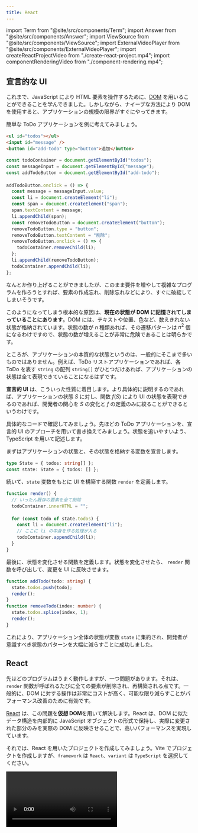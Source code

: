 ```yaml
---
title: React
---
```


import Term from "@site/src/components/Term";
import Answer from "@site/src/components/Answer";
import ViewSource from "@site/src/components/ViewSource";
import ExternalVideoPlayer from "@site/src/components/ExternalVideoPlayer";
import createReactProjectVideo from "./create-react-project.mp4";
import componentRenderingVideo from "./component-rendering.mp4";

## 宣言的な UI

これまで、JavaScript により HTML 要素を操作するために、[DOM](../../1-trial-session/13-dom/index.md) を用いることができることを学んできました。しかしながら、ナイーブな方法により DOM を使用すると、アプリケーションの規模の限界がすぐにやってきます。

簡単な ToDo アプリケーションを例に考えてみましょう。

```html title=index.html
<ul id="todos"></ul>
<input id="message" />
<button id="add-todo" type="button">追加</button>
```

```js title=script.js
const todoContainer = document.getElementById("todos");
const messageInput = document.getElementById("message");
const addTodoButton = document.getElementById("add-todo");

addTodoButton.onclick = () => {
  const message = messageInput.value;
  const li = document.createElement("li");
  const span = document.createElement("span");
  span.textContent = message;
  li.appendChild(span);
  const removeTodoButton = document.createElement("button");
  removeTodoButton.type = "button";
  removeTodoButton.textContent = "削除";
  removeTodoButton.onclick = () => {
    todoContainer.removeChild(li);
  };
  li.appendChild(removeTodoButton);
  todoContainer.appendChild(li);
};
```

<ViewSource url={import.meta.url} path="_samples/todo-dom" />

なんとか作り上げることができましたが、このまま要件を増やして複雑なプログラムを作ろうとすれば、要素の作成忘れ、削除忘れなどにより、すぐに破綻してしまいそうです。

このようになってしまう根本的な原因は、**現在の状態が DOM に記憶されてしまっていることにあります**。DOM には、テキストや位置、色など、数えきれない状態が格納されています。状態の数が $n$ 種類あれば、その遷移パターンは $n^2$ 個になるわけですので、状態の数が増えることが非常に危険であることは明らかです。

ところが、アプリケーションの本質的な状態というのは、一般的にそこまで多いものではありません。例えば、ToDo リストアプリケーションであれば、各 ToDo を表す `string` の配列 `string[]` がひとつだけあれば、アプリケーションの状態は全て表現できていることになるはずです。

**宣言的 UI** は、こういった性質に着目します。より具体的に説明するのであれば、アプリケーションの状態 $S$ に対し、関数 $f(S)$ により UI の状態を表現できるのであれば、開発者の関心を $S$ の変化と $f$ の定義のみに絞ることができるというわけです。

具体的なコードで確認してみましょう。先ほどの ToDo アプリケーションを、宣言的 UI のアプローチを用いて書き換えてみましょう。状態を追いやすいよう、TypeScript を用いて記述します。

まずはアプリケーションの状態と、その状態を格納する変数を宣言します。

```typescript
type State = { todos: string[] };
const state: State = { todos: [] };
```

続いて、`state` 変数をもとに UI を構築する関数 `render` を定義します。

```typescript
function render() {
  // いったん既存の要素を全て削除
  todoContainer.innerHTML = "";

  for (const todo of state.todos) {
    const li = document.createElement("li");
    // ここに li の中身を作る処理が入る
    todoContainer.appendChild(li);
  }
}
```

最後に、状態を変化させる関数を定義します。状態を変化させたら、 `render` 関数を呼び出して、変更を UI に反映させます。

```typescript
function addTodo(todo: string) {
  state.todos.push(todo);
  render();
}
function removeTodo(index: number) {
  state.todos.splice(index, 1);
  render();
}
```

<ViewSource url={import.meta.url} path="_samples/todo-declarative" />

これにより、アプリケーション全体の状態が変数 `state` に集約され、開発者が意識すべき状態のパターンを大幅に減らすことに成功しました。

## React

先ほどのプログラムはうまく動作しますが、一つ問題があります。それは、`render` 関数が呼ばれるたびに全ての要素が削除され、再構築される点です。一般的に、DOM に対する操作は非常にコストが高く、可能な限り減らすことがパフォーマンス改善のために有効です。

[React](https://ja.reactjs.org/) は、この問題を**仮想 DOM**を用いて解決します。React は、DOM に似たデータ構造を内部的に JavaScript オブジェクトの形式で保持し、実際に変更された部分のみを実際の DOM に反映させることで、高いパフォーマンスを実現しています。

それでは、React を用いたプロジェクトを作成してみましょう。Vite でプロジェクトを作成しますが、`framework` は `React`、`variant` は `TypeScript` を選択してください。

<video src={createReactProjectVideo} controls />

:::tip React の使用に最低限必要なパッケージ

React を新規プロジェクトではなく、既存のウェブプロジェクトで用いる場合には、[`react` パッケージ](https://www.npmjs.com/package/react)と、[`react-dom` パッケージ](https://www.npmjs.com/package/react-dom)が必要です。

また、React 本体は TypeScript に対応していないので、TypeScript プロジェクトで React を用いるためには `@types` パッケージを加えてインストールする必要があります。

```json title="package.json (抜粋)"
{
  "dependencies": {
    "react": "^18.2.0",
    "react-dom": "^18.2.0"
  },
  "devDependencies": {
    "@types/react": "^18.0.28",
    "@types/react-dom": "^18.0.11"
  }
}
```

:::

## <Term type="jsx">JSX</Term>

React を使用するプロジェクトでは、通常 <Term type="jsx" strong>JSX</Term> と呼ばれる、JavaScript の拡張構文も用いられます。拡張子は `.jsx` で、TypeScript とともに用いるためには `.tsx` となります。Vite のテンプレートからプロジェクトを作成した場合には、`main.tsx` と `App.tsx` が作成されるはずです。

`main.tsx` は HTML から直接実行されるファイルで、`id` 属性に `root` を持つ要素の中を React により管理する旨を示しています。また、このファイルから `App.tsx` で定義された関数 `App` が読み込まれています。詳細は重要ではないのでここでは扱いません。

```tsx title="main.tsx"
ReactDOM.createRoot(document.getElementById("root")!).render(
  <React.StrictMode>
    <App />
  </React.StrictMode>,
);
```

:::tip Non-null assertion operator

`document.getElementById("root")` の直後に続く `!` 記号は、TypeScript の non-null assertion operator です。`document.getElementById` 関数は、要素が見つからなかった場合に `null` を返すため、戻り値は `HTMLElement | null` 型と定義されています。`null` である可能性がないことをプログラマが保証することを TypeScript に伝える記号が `!` です。なお、`tsconfig.json` の設定によってはこのエラーは表示されません。

```typescript
document.getElementById("root").textContent; // Object is possibly 'null'.
document.getElementById("root")!.textContent; // OK
```

:::

それでは、`App.tsx` を書き換えながら、React の動作を確認していきましょう。まずは、`App.tsx` を次のように修正します。

```tsx title="App.tsx"
export default function App() {
  return <div>Hello React</div>;
}
```

<ViewSource url={import.meta.url} path="_samples/react-hello-world" />

このプログラムを実行すると、`div` 要素が生成され、その中に `Hello React` が表示されます。3 行目の `<div>Hello React</div>` が見慣れない文法ですね。

JSX では、`<div>` のように、**HTML の開始タグに似た記号が現れると、対応する終了タグまで囲まれた部分を、「JSX 要素」を生成する式と解釈する**ようになります。この部分のことを以後便宜的に JSX 式と呼ぶことにします。

JSX 式は、JSX 要素 (`JSX.Element` 型の値) を生成します。この値はごく一般的なオブジェクトで、変数に代入するなど、他の値と同じように扱うことが可能です。

```tsx title="App.tsx"
const message: JSX.Element = <div>Hello React</div>;

export default function App() {
  return message;
}
```

:::tip JSX 式のトランスパイル結果

JSX 式は、Vite などの<Term type="transpile">トランスパイラ</Term>により<Term type="transpile">トランスパイル</Term>されると、関数呼び出しになります。例えば、

```tsx
const message: JSX.Element = <div>Hello React</div>;
```

は、次のように<Term type="transpile">トランスパイル</Term>されます。

```javascript
const message = React.createElement("div", null, "Hello React");
```

:::

React は、`App` 関数の戻り値として `JSX.Element` が返されると、それをもとに実際の DOM を構築します。この例では、`div` 要素を作成し、その中に `Hello React` というテキストを挿入します。つまり、この `JSX.Element` が、先ほどの**仮想 DOM**なるものの実体です。

JSX 式の中に括弧 `{}` が現れると、その内部は通常の JavaScript 式として評価されるようになります。これを利用して、HTML 構造の中に JavaScript による計算結果を埋め込むことができます。

```tsx title="App.tsx"
export default function App() {
  return <div>1 + 1 = {1 + 1}</div>;
}
```

属性の値部分にも `{}` が使用できます。

```tsx title="App.tsx"
export default function App() {
  return <input placeholder={new Date().toString()} />;
}
```

JSX 式と JavaScript の間を行き来することもできます。

```tsx title="App.tsx"
const age = 22;

export default function App() {
  return (
    <p>
      {age >= 20 ? (
        <span>いらっしゃいませ！</span>
      ) : (
        <strong>お酒は 20 歳になってから！</strong>
      )}
    </p>
  );
}
```

:::tip 条件演算子 (三項演算子)

`?` と `:` の組で表される演算子は、**条件演算子 (三項演算子)**です。条件式の評価結果が真なら 2 つめの式を、偽なら 3 つめの式を評価します。

```javascript
const a = 5;
const b = 6;
const max = a > b ? a : b; // 6
```

:::

![JSX と JavaScript の入れ子構造](./jsx-and-javascript.png)

### 課題

自分のテストの点数を表す変数 `score` を用意し、React で次を満たすプログラムを作成してください。

- `score` が 80 以上なら `大変よくできました。` と表示する。
- `score` が 50 以上 80 未満なら `よくできました。` と表示する。
- `score` が 50 未満なら `もう少し頑張りましょう。` と表示する。

<Answer>

解答例 1

条件演算子をネストして、条件分岐を表現します。

```tsx title=App.tsx
const score: number = 80;

export default function App() {
  return (
    <>
      {score >= 80 ? (
        <div>大変よくできました。</div>
      ) : score >= 50 ? (
        <div>よくできました。</div>
      ) : (
        <div>もう少し頑張りましょう。</div>
      )}
    </>
  );
}
```

<ViewSource url={import.meta.url} path="_samples/test-score" />

解答例 2

次のように変数に JSX 要素を代入しておき、最後にその変数を返すという方法もあります。

```tsx title=App.tsx
const score: number = 80;

export default function App() {
  let message: JSX.Element;
  if (score >= 80) {
    message = <div>大変よくできました。</div>;
  } else if (score >= 50) {
    message = <div>よくできました。</div>;
  } else {
    message = <div>もう少し頑張りましょう。</div>;
  }
  return message;
}
```

<ViewSource url={import.meta.url} path="_samples/another-test-score" />

</Answer>

## JSX における条件分岐

JSX 要素は式の形で表現されるため、内部で `if` 文や `for` 文といった制御構造は用いることができません。

前項で扱ったように、`if 〜 else` 構造を式として表現するためには、条件演算子が使用できます。一方、`else if` を含まない単純な `if` に相当する構造を JSX 式として表現するためには、通常 `&&` 演算子が用いられます。例を見てみましょう。

```tsx title="App.tsx"
const age = 20;

export default function App() {
  return (
    <form>
      <input placeholder="お名前" />
      <button>送信</button>
      {age < 18 && <p>18歳未満の場合は保護者の同意が必要です。</p>}
    </form>
  );
}
```

:::tip JSX と閉じタグ

JSX では、HTML において閉じタグが必須でない要素 (この例では `input` 要素) でも閉じタグが必須となります。

:::

このプログラムは、`age` 変数が `18` 以上である場合のみメッセージを表示します。これは、`&&` 演算子の挙動を利用した手法です。これまで、`&&` 演算子は両辺が `true` であれば `true` を返す演算子であるとしてきました。しかしながら、[`&&` 演算子のより一般的な定義](https://developer.mozilla.org/ja/docs/Web/JavaScript/Reference/Operators/Logical_AND)は、**左辺が [<Term type="javascriptTruthyFalsy">truthy</Term>](https://developer.mozilla.org/ja/docs/Glossary/Truthy) であれば右辺の値を、そうでなければ左辺の値を返す演算子**です。

```typescript
const a = 3 && 4; // 3 は truthy なので a は 4
const b = null && "Hello"; // null は falsy なので b は null
```

つまり、`age < 18 && <p>18歳未満の...</p>` という式は、age が `18` 未満のとき `<p>18歳未満の...</p>` (`JSX.Element`) に、そうでないときに `false` になります。

さらに、React は、**JSX 中に現れた `false` や `null`、`undefined` といった値は無視します**。これにより、`if` に似た構造が表現できるわけです。

:::tip truthy と falsy

JavaScript では、if 文や while 文などの制御構造も、条件式の結果が truthy であるかを確認しています。

```typescript
if ("") {
  // 空文字列は falsy なのでこの部分は実行されない
}
```

Boolean 関数は、truthy な値を `true` に、falsy な値を `false` に変換します。

```typescript
Boolean(null); // false
Boolean("Hello"); // true
```

:::

## JSX における繰り返し

React では、JSX の子要素として配列を指定することができます。ただし、**配列の要素が `JSX.Element` 型である場合、各要素の `key` 属性に重複しない値を指定する必要があります**。

```tsx title="App.tsx"
const listItems = [
  <li key="1">要素 1</li>,
  <li key="2">要素 2</li>,
  <li key="3">要素 3</li>,
];

export default function App() {
  return <ul>{listItems}</ul>;
}
```

この性質から、React において [`Array#map` メソッド](https://developer.mozilla.org/ja/docs/Web/JavaScript/Reference/Global_Objects/Array/map)は、繰り返し構文の代わりとして非常によく用いられます。次の例は、`Student[]` 型の変数 `students` が、`Array#map` により `JSX.Element[]` の値に変換され、`ul` 要素の子要素に指定されています。

```tsx title="App.tsx"
type Student = { id: string; name: string; age: number };

const students: Student[] = [
  { id: "J4-220000", name: "田中", age: 19 },
  { id: "J5-220001", name: "鈴木", age: 18 },
  { id: "J6-230001", name: "佐藤", age: 20 },
];

export default function App() {
  return (
    <ul>
      {students.map((student) => (
        <li key={student.id}>
          {student.name} ({student.age})
        </li>
      ))}
    </ul>
  );
}
```

### 課題

先程の `students` のデータを用いて、次のような表を作ってみましょう。

| 学籍番号  | 名前 | 年齢 |
| --------- | ---- | ---- |
| J4-220000 | 田中 | 19   |
| J5-220001 | 鈴木 | 18   |
| J6-230001 | 佐藤 | 20   |

<Answer>

```tsx title=App.tsx
type Student = { id: string; name: string; age: number };

const students: Student[] = [
  { id: "J4-220000", name: "田中", age: 19 },
  { id: "J5-220001", name: "鈴木", age: 18 },
  { id: "J6-230001", name: "佐藤", age: 20 },
];

export default function App() {
  return (
    <table>
      <thead>
        <tr>
          <th>学生証番号</th>
          <th>名前</th>
          <th>年齢</th>
        </tr>
      </thead>
      <tbody>
        {students.map((student) => (
          <tr key={student.id}>
            <td>{student.id}</td>
            <td>{student.name}</td>
            <td>{student.age}</td>
          </tr>
        ))}
      </tbody>
    </table>
  );
}
```

<ViewSource url={import.meta.url} path="_samples/table" />

</Answer>

## コンポーネント

React では、**大文字の名前から始まる関数**を、**コンポーネント**として使用できます。コンポーネントとなる関数は、`JSX.Element` を返さなければなりません。次の例では、自作のコンポーネント `Greeting` を定義しています。なお、`main.tsx` から呼び出される `App` もまたコンポーネントです。

```tsx title="App.tsx"
function Greeting() {
  return <p>Hello World!</p>;
}

export default function App() {
  return (
    <div>
      <Greeting />
    </div>
  );
}
```

属性を指定した場合、属性名と属性の値の組み合わせからなるオブジェクトがコンポーネントの第 1 引数に渡されます。この引数は通常 `props` と命名されます。属性名は通常<Term type="camelCase">キャメルケース</Term>で表記されます。

```tsx title="App.tsx"
type GreetingProps = { myName: string };

function Greeting(props: GreetingProps) {
  return <p>Hello {props.myName}!</p>;
}

export default function App() {
  return (
    <div>
      <Greeting myName="田中" />
    </div>
  );
}
```

属性名には文字列しか指定できませんが、属性の値には JavaScript の任意の値が使用できます。次の例では、`Clock` コンポーネントの `now` 属性に `Date` オブジェクトを指定しています。

```tsx title="App.tsx"
type ClockProps = { now: Date };

function Clock(props: ClockProps) {
  return <p>現在は {props.now.toString()}!</p>;
}

export default function App() {
  return (
    <div>
      <Clock now={new Date()} />
    </div>
  );
}
```

## `useState` フックと状態

React では、**フック** と呼ばれる、コンポーネント内のみから呼び出すことのできる特別な関数を使用できます。フックは通常 `use` から始まる名前の関数となっています。[`useState` フック](https://ja.reactjs.org/docs/hooks-reference.html#usestate)は、最も基本的なフックで、**コンポーネントに状態を持たせるためのフック**です。次の例は、状態 `count` が、ボタンがクリックされるたびに 1 ずつ増加していくアプリケーションです。

```tsx title="App.tsx"
import { useState } from "react";

export default function App() {
  const [count, setCount] = useState<number>(0);

  const increment = () => {
    setCount(count + 1);
  };

  return (
    <div>
      <p>{count}</p>
      <button type="button" onClick={increment}>
        増やす
      </button>
    </div>
  );
}
```

`useState` 関数は、**コンポーネントに持たせる状態の初期値を引数にとり、コンポーネントの状態を作成する関数**です。型パラメータを用いて、状態の型を指定できます。この例では、初期値が `0` であるような `number` 型の状態を作成しています。

`useState` 関数の戻り値は、**要素数 2 の配列で、0 番目の要素が現在の状態を、1 番目の要素が状態を更新するための関数**になります。もう少し厳密な表現を用いるのであれば、`useState<T>` 関数の戻り値は `[T, (value: T) => void]` 型とみなせます。

:::tip 配列の分割代入

オブジェクトと同じように、配列でも分割代入の記法を用いることができます。先ほどのプログラムにおいて

```tsx
const [count, setCount] = useState(0);
```

は、次のように動作します。

```tsx
const useStateResult = useState(0);
const count = useStateResult[0];
const setCount = useStateResult[1];
```

:::

:::tip `void` 型

`void` 型は、通常関数の戻り値にのみ使用される型で、関数が値を返さないことを示します。

:::

`App` 関数内で定義されている `increment` 関数では、`setCount` 関数に対し、現在の状態である `count` 変数に `1` を加えた値を引数として渡しています。これにより、`increment` 関数が呼ばれると、状態 `count` が増加するようになります。

:::tip フック呼び出しの制約

React のフックは、コンポーネントの中で**毎度同じ回数、同じ順序で呼ばれる**必要があります。ですので、`if` などの制御構造の中でフックを呼び出すことは通常ありません。この理由は次の項で判明します。

```tsx
function App() {
  if (condition) {
    // フックが呼び出される順番や回数が変わってはならない
    // const [state, setState] = useState(0);
  }
  return <div />;
}
```

:::

## コンポーネント関数が実行されるタイミング

React におけるコンポーネントとは、`JSX.Element` を返す関数を指すのでした。では、この関数は、どういったタイミングで実行されるのでしょうか。

この疑問に対する回答を探るため、先ほど作成した App 関数の先頭に、`console.log` を追加してみましょう。これにより、`App` 関数が実行されるタイミングで、コンソールにメッセージが表示されるようになります。

```tsx title="App.tsx"
import { useState } from "react";

export default function App() {
  const [count, setCount] = useState<number>(0);
  console.log(`count = ${count}`);

  const increment = () => {
    setCount(count + 1);
  };

  return (
    <div>
      <p>{count}</p>
      <button type="button" onClick={increment}>
        増やす
      </button>
    </div>
  );
}
```

<ViewSource url={import.meta.url} path="_samples/react-component-function" />

このプログラムを実行することで、`App` 関数は、初回読み込み時と、ボタンがクリックされたタイミングで実行されていることが分かります。

<video src={componentRenderingVideo} controls autoPlay muted loop />

つまり、React は、**状態が変化するたびにコンポーネント関数を実行し、その結果得られた `JSX.Element` の変化を検知して DOM に反映させている**のです。

## ユーザー入力を扱う

React では、入力可能な要素の `value` 属性を固定すると、その要素には入力できなくなります。

```tsx title="App.tsx"
export default function App() {
  return <input value="Fixed" />; // 入力できない
}
```

<ViewSource url={import.meta.url} path="_samples/react-fixed-input" />

`onChange` イベントを受け取って入力した値をコンポーネントの状態に反映させることで、ユーザー入力とコンポーネントの状態を同期させることができるようになります。

```tsx title="App.tsx"
import { useState } from "react";

export default function App() {
  const [text, setText] = useState("");

  return (
    <>
      <input
        value={text}
        onChange={(e) => {
          setText(e.target.value);
        }}
      />
      <p>入力されたテキスト: {text}</p>
    </>
  );
}
```

<ViewSource url={import.meta.url} path="_samples/react-fixed-input" />

`onChange` 属性には、要素のテキストが変更された際に発生するイベントのイベントハンドラを指定します。React の `onChange` 属性は、DOM の [`change` イベント](https://developer.mozilla.org/ja/docs/Web/API/HTMLElement/change_event)ハンドラと同様に記述することができ、第 1 引数には [`Event` オブジェクト](https://developer.mozilla.org/ja/docs/Web/API/Event)に似た値が与えられます。

[`Event#target`](https://developer.mozilla.org/ja/docs/Web/API/Event/target) プロパティには、イベントが発生した要素 (上の例では [`HTMLInputElement`](https://developer.mozilla.org/ja/docs/Web/API/HTMLInputElement)) が格納されます。このオブジェクトの [`value` プロパティ](https://developer.mozilla.org/en-US/docs/Web/API/HTMLInputElement)を通して入力されようとしている値が取得できるので、この値を `setText` 関数を用いて状態に反映させています。

![入力されたデータの流れ](./input-data-flow.png)

## 複数のコンポーネントで状態を共有する

親コンポーネント `App` と子コンポーネント `TextField` の関係があったとします。`TextField` コンポーネントで編集可能な状態を、親コンポーネント `App` でも使用したいとします。

複数のコンポーネントで共通の状態が必要となる場合、**それら全てが持つ共通の親コンポーネントで状態を定義する必要があります**。この場合では、親コンポーネントである `App` に状態を定義するのが正解です。

子コンポーネントには、**現在の状態の値そのものと、状態を更新するための関数を属性を経由して渡せば**、通常の状態と同じように使用できるようになります。

```tsx title="App.tsx"
import { useState } from "react";

type TextFieldProps = {
  value: string;
  onChange: (value: string) => void;
};

function TextField(props: TextFieldProps) {
  return (
    <input
      value={props.value}
      onChange={(e) => {
        props.onChange(e.target.value);
      }}
    />
  );
}

export default function App() {
  const [text, setText] = useState("");

  return (
    <>
      <TextField value={text} onChange={setText} />
      <p>入力されたテキスト: {text}</p>
    </>
  );
}
```

<ViewSource url={import.meta.url} path="_samples/react-prop-forwarding" />

## 複雑な状態を扱う

`useState` が作成可能な状態は、何もプリミティブな値のみに限りません。オブジェクトの形の状態を作成することで、より複雑な状態を表現することができます。以前扱った ToDo アプリを、React を用いて書き直してみましょう。

```tsx title="App.tsx"
import { useState } from "react";

type Todo = { id: number; title: string };

export default function App() {
  const [todos, setTodos] = useState<Todo[]>([]);
  const [nextId, setNextId] = useState(1);
  const [newTodo, setNewTodo] = useState("");

  const addTodo = () => {
    setTodos([...todos, { id: nextId, title: newTodo }]);
    setNextId(nextId + 1);
    setNewTodo("");
  };

  const removeTodo = (id: number) => {
    setTodos(todos.filter((todo) => todo.id !== id));
  };

  return (
    <>
      <ul>
        {todos.map((todo) => (
          <li key={todo.id}>
            <span>{todo.title}</span>
            <button
              type="button"
              onClick={() => {
                removeTodo(todo.id);
              }}
            >
              削除
            </button>
          </li>
        ))}
      </ul>
      <div>
        <input
          value={newTodo}
          onChange={(e) => {
            setNewTodo(e.target.value);
          }}
        />
        <button type="button" onClick={addTodo}>
          追加
        </button>
      </div>
    </>
  );
}
```

<ViewSource url={import.meta.url} path="_samples/react-todo" />

この例では、ToDo 一覧を保持する状態 `todos` と、次の ID を保持する状態 `nextId`、そして新規作成用のテキストボックスの内容を保持する状態 `newTodo` に分けて状態を管理しています。

:::tip React とイミュータビリティ

[定数とオブジェクトの参照](../../2-browser-apps/02-constant/index.md)節で扱ったように、JavaScript オブジェクトは参照として扱われます。React では、**状態として保存されたオブジェクトの参照先への変更は許可されていません**。例えば、先ほどのプログラムの `addTodo` 関数と `removeTodo` 関数は、次のように書き換えることはできません。これは、この方法では React が状態が変化したことを検知できないからです。

```tsx
const addTodo = () => {
  todos.push({ id: nextId, title: newTodo });
};
const removeTodo = (id: number) => {
  todos.splice(
    todos.findIndex((todo) => todo.id === id),
    1,
  );
};
```

オブジェクトの中身が変化しないとき、そのオブジェクトは<Term type="mutableImmutable" strong>イミュータブル</Term>であるといいます。一方、`Array#push` メソッドや `Array#splice` メソッドは、配列の中身を変化させます。このように、<Term type="mutableImmutable">ミュータブル</Term>な操作を伴う関数を、**破壊的**であるという場合があります。破壊的メソッドは React の状態に対して使用できません。

:::

:::tip スプレッド構文

[スプレッド構文](https://developer.mozilla.org/ja/docs/Web/JavaScript/Reference/Operators/Spread_syntax)は、配列やオブジェクトを、別の配列やオブジェクトに展開するための記法です。重複するプロパティがある場合は、後に記載されたものが優先されます。

```typescript
const array1 = [1, 2, 3];
const array2 = [...array1, 4, 5]; // [1, 2, 3, 4, 5]

const object1 = { name: "田中", age: 18 };
const object2 = { ...object1, age: 19, address: "東京" }; // { name: "田中", age: 19, address: "東京" }
```

:::

## 課題

- ToDo リストの要素を上下に移動させる機能を追加しましょう
  <ViewSource url={import.meta.url} path="_samples/todo-up-down" />
- ToDo リストの要素へ編集する機能を追加しましょう
  <ViewSource url={import.meta.url} path="_samples/todo-edit" />
- データベースに永続化することができる ToDo リストアプリケーションを作成しましょう

  - ヒント: ページ読み込み時に Fetch API を用いてデータを保存済みの ToDo 一覧を取得します。リストが編集されたら再び Fetch API を用いてデータを保存しましょう。

  解答例
  <ViewSource url={import.meta.url} path="_samples/todo-database" noCodeSandbox />
  別解
  <ViewSource url={import.meta.url} path="_samples/todo-database2" noCodeSandbox />
